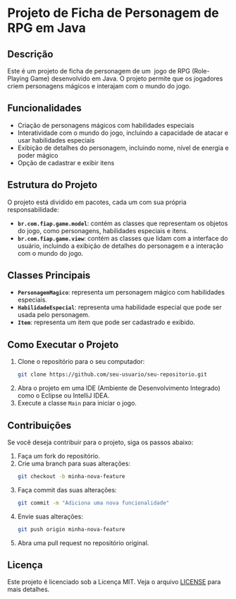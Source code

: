# Projeto de Ficha de Personagem de RPG em Java

## Descrição

Este é um projeto de ficha de personagem de um  jogo de RPG (Role-Playing Game) desenvolvido em Java. O projeto permite que os jogadores criem personagens mágicos e interajam com o mundo do jogo.

## Funcionalidades

- Criação de personagens mágicos com habilidades especiais
- Interatividade com o mundo do jogo, incluindo a capacidade de atacar e usar habilidades especiais
- Exibição de detalhes do personagem, incluindo nome, nível de energia e poder mágico
- Opção de cadastrar e exibir itens

## Estrutura do Projeto

O projeto está dividido em pacotes, cada um com sua própria responsabilidade:

- **`br.com.fiap.game.model`**: contém as classes que representam os objetos do jogo, como personagens, habilidades especiais e itens.
- **`br.com.fiap.game.view`**: contém as classes que lidam com a interface do usuário, incluindo a exibição de detalhes do personagem e a interação com o mundo do jogo.

## Classes Principais

- **`PersonagemMagico`**: representa um personagem mágico com habilidades especiais.
- **`HabilidadeEspecial`**: representa uma habilidade especial que pode ser usada pelo personagem.
- **`Item`**: representa um item que pode ser cadastrado e exibido.

## Como Executar o Projeto

1. Clone o repositório para o seu computador:
   ```bash
   git clone https://github.com/seu-usuario/seu-repositorio.git
   ```
2. Abra o projeto em uma IDE (Ambiente de Desenvolvimento Integrado) como o Eclipse ou IntelliJ IDEA.
3. Execute a classe `Main` para iniciar o jogo.

## Contribuições

Se você deseja contribuir para o projeto, siga os passos abaixo:

1. Faça um fork do repositório.
2. Crie uma branch para suas alterações:
   ```bash
   git checkout -b minha-nova-feature
   ```
3. Faça commit das suas alterações:
   ```bash
   git commit -m "Adiciona uma nova funcionalidade"
   ```
4. Envie suas alterações:
   ```bash
   git push origin minha-nova-feature
   ```
5. Abra uma pull request no repositório original.

## Licença

Este projeto é licenciado sob a Licença MIT. Veja o arquivo [LICENSE](LICENSE) para mais detalhes.

